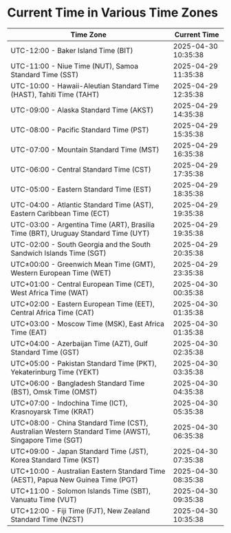 # Current Time in Various Time Zones

| Time Zone | Current Time |
|-----------|--------------|
| UTC-12:00 - Baker Island Time (BIT) | 2025-04-30 10:35:38 |
| UTC-11:00 - Niue Time (NUT), Samoa Standard Time (SST) | 2025-04-29 11:35:38 |
| UTC-10:00 - Hawaii-Aleutian Standard Time (HAST), Tahiti Time (TAHT) | 2025-04-29 12:35:38 |
| UTC-09:00 - Alaska Standard Time (AKST) | 2025-04-29 14:35:38 |
| UTC-08:00 - Pacific Standard Time (PST) | 2025-04-29 15:35:38 |
| UTC-07:00 - Mountain Standard Time (MST) | 2025-04-29 16:35:38 |
| UTC-06:00 - Central Standard Time (CST) | 2025-04-29 17:35:38 |
| UTC-05:00 - Eastern Standard Time (EST) | 2025-04-29 18:35:38 |
| UTC-04:00 - Atlantic Standard Time (AST), Eastern Caribbean Time (ECT) | 2025-04-29 19:35:38 |
| UTC-03:00 - Argentina Time (ART), Brasília Time (BRT), Uruguay Standard Time (UYT) | 2025-04-29 19:35:38 |
| UTC-02:00 - South Georgia and the South Sandwich Islands Time (SGT) | 2025-04-29 20:35:38 |
| UTC±00:00 - Greenwich Mean Time (GMT), Western European Time (WET) | 2025-04-29 23:35:38 |
| UTC+01:00 - Central European Time (CET), West Africa Time (WAT) | 2025-04-30 00:35:38 |
| UTC+02:00 - Eastern European Time (EET), Central Africa Time (CAT) | 2025-04-30 01:35:38 |
| UTC+03:00 - Moscow Time (MSK), East Africa Time (EAT) | 2025-04-30 01:35:38 |
| UTC+04:00 - Azerbaijan Time (AZT), Gulf Standard Time (GST) | 2025-04-30 02:35:38 |
| UTC+05:00 - Pakistan Standard Time (PKT), Yekaterinburg Time (YEKT) | 2025-04-30 03:35:38 |
| UTC+06:00 - Bangladesh Standard Time (BST), Omsk Time (OMST) | 2025-04-30 04:35:38 |
| UTC+07:00 - Indochina Time (ICT), Krasnoyarsk Time (KRAT) | 2025-04-30 05:35:38 |
| UTC+08:00 - China Standard Time (CST), Australian Western Standard Time (AWST), Singapore Time (SGT) | 2025-04-30 06:35:38 |
| UTC+09:00 - Japan Standard Time (JST), Korea Standard Time (KST) | 2025-04-30 07:35:38 |
| UTC+10:00 - Australian Eastern Standard Time (AEST), Papua New Guinea Time (PGT) | 2025-04-30 08:35:38 |
| UTC+11:00 - Solomon Islands Time (SBT), Vanuatu Time (VUT) | 2025-04-30 09:35:38 |
| UTC+12:00 - Fiji Time (FJT), New Zealand Standard Time (NZST) | 2025-04-30 10:35:38 |
